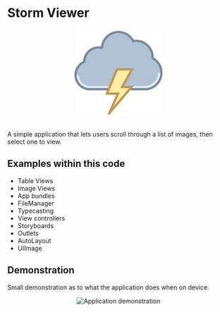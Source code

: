 # Storm Viewer
<p align="center">
  <img src="demo/app-icon.png " alt="Storm Viewer application icon"
	  title="Storm Viewer application icon" align="center" width="200" height="200" />
</p>
</br>
A simple application that lets users scroll through a list of images, then select one to view.

## Examples within this code
- Table Views
- Image Views
- App bundles
- FileManager
- Typecasting
- View controllers
- Storyboards
- Outlets
- AutoLayout
- UIImage


## Demonstration
Small demonstration as to what the application does when on device.
</br>
<p align="center">
<img src="demo/storm-viewer.gif" alt="Application demonstration"
	title="Storm Viewer demonstration" width="250" height="500" />
</p>
